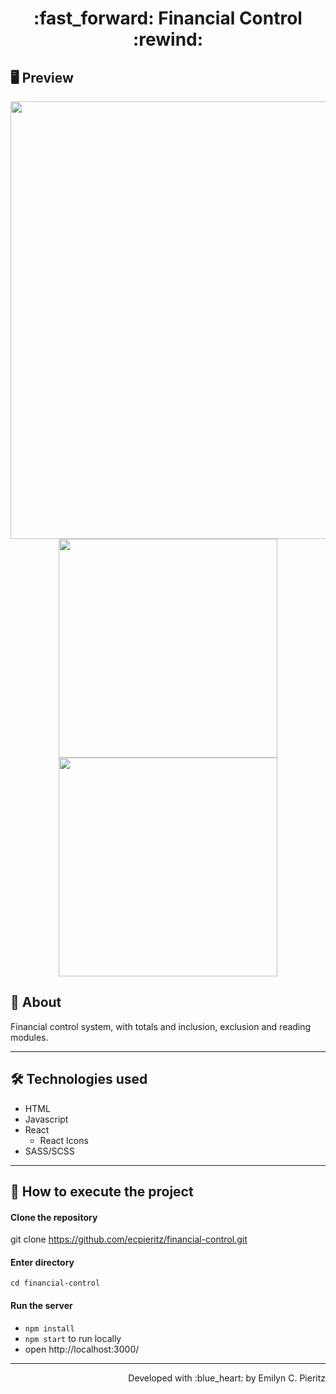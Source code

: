 <h1 align = "center"> :fast_forward: Financial Control :rewind: </h1>

## 🖥 Preview
<p align = "center">
  <img src = "xxx" width = "700" height = "auto">
  <img src = "xxx" width = "350" height = "auto">
  <img src = "xxx" width = "350" height = "auto">
</p>

## 📖 About
<p>Financial control system, with totals and inclusion, exclusion and reading modules.</p>

---

## 🛠 Technologies used
- HTML
- Javascript
- React
  - React Icons
- SASS/SCSS

---

## 🚀 How to execute the project
#### Clone the repository
git clone https://github.com/ecpieritz/financial-control.git

#### Enter directory
`cd financial-control`

#### Run the server
- `npm install`
- `npm start` to run locally
- open http://localhost:3000/ 

---
<p align = "right">Developed with :blue_heart: by Emilyn C. Pieritz</p>
